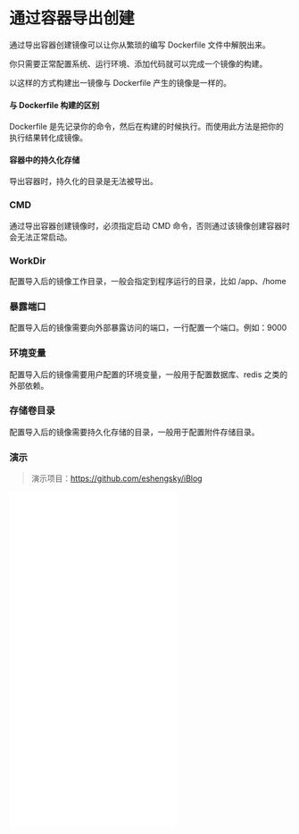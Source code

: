 # 通过容器导出创建

通过导出容器创建镜像可以让你从繁琐的编写 Dockerfile 文件中解脱出来。

你只需要正常配置系统、运行环境、添加代码就可以完成一个镜像的构建。

以这样的方式构建出一镜像与 Dockerfile 产生的镜像是一样的。

#### 与 Dockerfile 构建的区别

Dockerfile 是先记录你的命令，然后在构建的时候执行。而使用此方法是把你的执行结果转化成镜像。

#### 容器中的持久化存储

导出容器时，持久化的目录是无法被导出。

### CMD

通过导出容器创建镜像时，必须指定启动 CMD 命令，否则通过该镜像创建容器时会无法正常启动。

### WorkDir

配置导入后的镜像工作目录，一般会指定到程序运行的目录，比如 /app、/home 

### 暴露端口

配置导入后的镜像需要向外部暴露访问的端口，一行配置一个端口。例如：9000

### 环境变量

配置导入后的镜像需要用户配置的环境变量，一般用于配置数据库、redis 之类的外部依赖。

### 存储卷目录

配置导入后的镜像需要持久化存储的目录，一般用于配置附件存储目录。

### 演示

> 演示项目：https://github.com/eshengsky/iBlog

<iframe src="//player.bilibili.com/player.html?isOutside=true&aid=112523575624705&bvid=BV1keKZeSEm4&cid=500001564141937&p=1" scrolling="no" border="0" height="600" frameborder="no" framespacing="0" allowfullscreen="true"></iframe>
